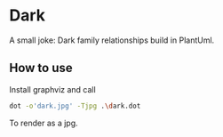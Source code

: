 Dark
====

A small joke: Dark family relationships build in PlantUml.

How to use
----------

Install graphviz and call

```bash
dot -o'dark.jpg' -Tjpg .\dark.dot
```
To render as a jpg.

